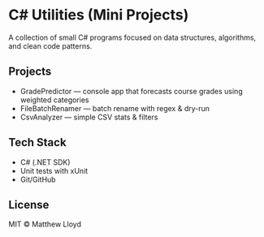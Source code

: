 # C# Utilities (Mini Projects)

A collection of small C# programs focused on data structures, algorithms, and clean code patterns.

## Projects
- GradePredictor — console app that forecasts course grades using weighted categories
- FileBatchRenamer — batch rename with regex & dry-run
- CsvAnalyzer — simple CSV stats & filters

## Tech Stack
- C# (.NET SDK)
- Unit tests with xUnit
- Git/GitHub

## License
MIT © Matthew Lloyd

